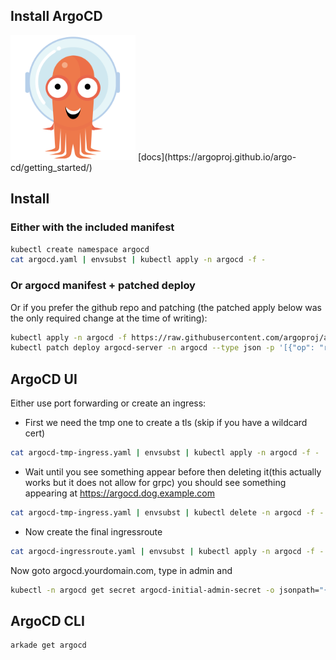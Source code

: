 ## Install ArgoCD
<img src="/docs/img/argoCD.svg" alt="drawing" width="200"/>
[docs](https://argoproj.github.io/argo-cd/getting_started/)  


## Install
### Either with the included manifest
```bash
kubectl create namespace argocd
cat argocd.yaml | envsubst | kubectl apply -n argocd -f -
```
### Or argocd manifest + patched deploy
Or if you prefer the github repo and patching (the patched apply below was the only required change at the time of writing):  
```bash
kubectl apply -n argocd -f https://raw.githubusercontent.com/argoproj/argo-cd/stable/manifests/install.yaml  
kubectl patch deploy argocd-server -n argocd --type json -p '[{"op": "replace", "path": "/spec/template/spec/containers/0/command", "value": ["argocd-server", "--insecure", "--staticassets","/shared/app"]}]'  
```

## ArgoCD UI
Either use port forwarding or create an ingress:

* First we need the tmp one to create a tls (skip if you have a wildcard cert)  
```bash
cat argocd-tmp-ingress.yaml | envsubst | kubectl apply -n argocd -f -
```
* Wait until you see something appear before then deleting it(this actually works but it does not allow for grpc) you should see something appearing at <a href="https://argocd.dog.example.com" target="_blank">https://argocd.dog.example.com</a>

```bash
cat argocd-tmp-ingress.yaml | envsubst | kubectl delete -n argocd -f -
```
* Now create the final ingressroute
```bash
cat argocd-ingressroute.yaml | envsubst | kubectl apply -n argocd -f -
```

Now goto argocd.yourdomain.com, type in admin and 
```bash
kubectl -n argocd get secret argocd-initial-admin-secret -o jsonpath="{.data.password}" | base64 -d && echo  
```

## ArgoCD CLI
```bash
arkade get argocd
```